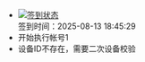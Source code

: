 - [![签到状态](https://github.com/p7wm/Cloud189-Actions/actions/workflows/main.yml/badge.svg?branch=main)](https://github.com/p7wm/Cloud189-Actions/actions/workflows/main.yml) <br> 签到时间：2025-08-13 18:45:29
- 开始执行帐号1
- 设备ID不存在，需要二次设备校验
